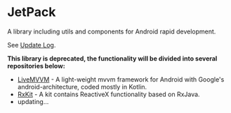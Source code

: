 # JetPack
A library including utils and components for Android rapid development.

See [Update Log](JetPack/JetNote/update-log.markdown).

**This library is deprecated, the functionality will be divided into several repositories below:**

* [LiveMVVM](https://github.com/Mindjet/LiveMVVM) - A light-weight mvvm framework for Android with Google's android-architecture, coded mostly in Kotlin.
* [RxKit](https://github.com/Mindjet/RxKit) - A kit contains ReactiveX functionality based on RxJava.
* updating...
